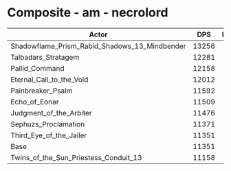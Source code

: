 # Composite - am - necrolord
| Actor | DPS | Increase |
|---|:---:|:---:|
|Shadowflame_Prism_Rabid_Shadows_13_Mindbender|13256|16.78%|
|Talbadars_Stratagem|12281|8.19%|
|Pallid_Command|12158|7.11%|
|Eternal_Call_to_the_Void|12012|5.82%|
|Painbreaker_Psalm|11592|2.12%|
|Echo_of_Eonar|11509|1.39%|
|Judgment_of_the_Arbiter|11476|1.10%|
|Sephuzs_Proclamation|11371|0.17%|
|Third_Eye_of_the_Jailer|11351|0.00%|
|Base|11351|0.00%|
|Twins_of_the_Sun_Priestess_Conduit_13|11158|-1.70%|
